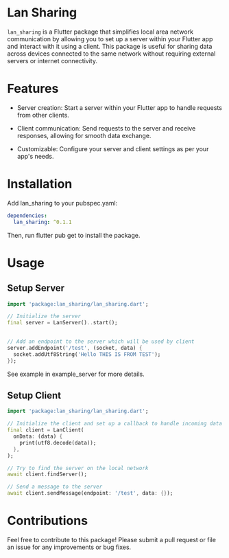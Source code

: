 # Lan Sharing 

`lan_sharing` is a Flutter package that simplifies local area network communication by allowing you to set up a server within your Flutter app and interact with it using a client. This package is useful for sharing data across devices connected to the same network without requiring external servers or internet connectivity.

# Features
- Server creation: Start a server within your Flutter app to handle requests from other clients.

- Client communication: Send requests to the server and receive responses, allowing for smooth data exchange.

- Customizable: Configure your server and client settings as per your app's needs.

# Installation
Add lan_sharing to your pubspec.yaml:

```yaml
dependencies:
  lan_sharing: ^0.1.1
```

Then, run flutter pub get to install the package.

# Usage

## Setup Server 

```dart
import 'package:lan_sharing/lan_sharing.dart';

// Initialize the server
final server = LanServer()..start();
  

// Add an endpoint to the server which will be used by client
server.addEndpoint('/test', (socket, data) {
  socket.addUtf8String('Hello THIS IS FROM TEST');
});
```

See example in example_server for more details. 

## Setup Client

```dart
import 'package:lan_sharing/lan_sharing.dart';

// Initialize the client and set up a callback to handle incoming data
final client = LanClient(
  onData: (data) {
    print(utf8.decode(data));
  },
);

// Try to find the server on the local network
await client.findServer();

// Send a message to the server
await client.sendMessage(endpoint: '/test', data: {});
```

# Contributions

Feel free to contribute to this package! Please submit a pull request or file an issue for any improvements or bug fixes.








